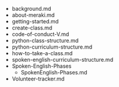 - background.md
- about-meraki.md
- getting-started.md
- create-class.md
- code-of-conduct-V.md
- python-class-structure.md
- python-curriculum-structure.md
- how-to-take-a-class.md
- spoken-english-curriculum-structure.md
- Spoken-English-Phases
  - SpokenEnglish-Phases.md
- Volunteer-tracker.md
